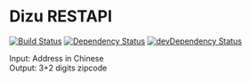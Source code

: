 Dizu RESTAPI
=====
[![Build Status](https://travis-ci.org/lihengl/dizu-api.svg)](https://travis-ci.org/lihengl/dizu-api)
[![Dependency Status](https://david-dm.org/lihengl/dizu-api.svg)](https://david-dm.org/lihengl/dizu-api)
[![devDependency Status](https://david-dm.org/lihengl/dizu-api/dev-status.svg)](https://david-dm.org/lihengl/dizu-api#info=devDependencies)

Input:  Address in Chinese  
Output: 3+2 digits zipcode
